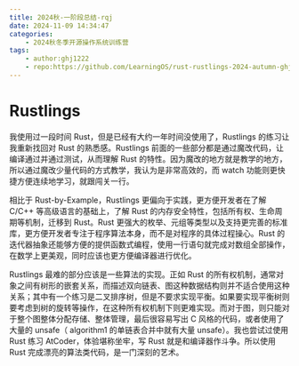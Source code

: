```yaml
---
title: 2024秋-一阶段总结-rqj
date: 2024-11-09 14:34:47
categories:
    - 2024秋冬季开源操作系统训练营
tags:
    - author:ghj1222
    - repo:https://github.com/LearningOS/rust-rustlings-2024-autumn-ghj1222
---
```


# Rustlings

我使用过一段时间 Rust，但是已经有大约一年时间没使用了，Rustlings 的练习让我重新找回对 Rust 的熟悉感。Rustlings 前面的一些部分都是通过魔改代码，让编译通过并通过测试，从而理解 Rust 的特性。因为魔改的地方就是教学的地方，所以通过魔改少量代码的方式教学，我认为是非常高效的，而 watch 功能则更快捷方便连续地学习，就跟闯关一行。

相比于 Rust-by-Example，Rustlings 更偏向于实践，更方便开发者在了解 C/C++ 等高级语言的基础上，了解 Rust 的内存安全特性，包括所有权、生命周期等机制，迁移到 Rust。Rust 更强大的枚举、元组等类型以及支持更完善的标准库，更方便开发者专注于程序算法本身，而不是对程序的具体过程操心。Rust 的迭代器抽象还能够方便的提供函数式编程，使用一行语句就完成对数组全部操作，在数学上更美观，同时应该也更方便编译器进行优化。

Rustlings 最难的部分应该是一些算法的实现。正如 Rust 的所有权机制，通常对象之间有树形的嵌套关系，而描述双向链表、图这种数据结构则并不适合使用这种关系；其中有一个练习是二叉排序树，但是不要求实现平衡。如果要实现平衡树则要考虑到树的旋转等操作，在这种所有权机制下则更难实现。而对于图，则只能对于整个图整体分配存储、整体管理，最后很容易写出 C 风格的代码，或者使用了大量的 unsafe（ algorithm1 的单链表合并中就有大量 unsafe）。我也尝试过使用 Rust 练习 AtCoder，体验堪称坐牢，写 Rust 就是和编译器作斗争。所以使用 Rust 完成漂亮的算法类代码，是一门深刻的艺术。

